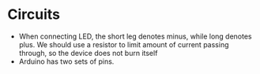 # Circuits

- When connecting LED, the short leg denotes minus, while long denotes plus. We should use a resistor to limit amount of current passing through, so the device does not burn itself
- Arduino has two sets of pins.